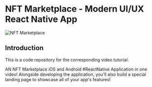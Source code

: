 # NFT Marketplace - Modern UI/UX React Native App
![NFT Marketplace](https://i.ibb.co/X5kYdvB/image.png)

## Introduction
This is a code repository for the corresponding video tutorial.

AN NFT Marketplace iOS and Android #ReactNative Application in one video! Alongside developing the application, you'll also build a special landing page to showcase all of your app's features!
